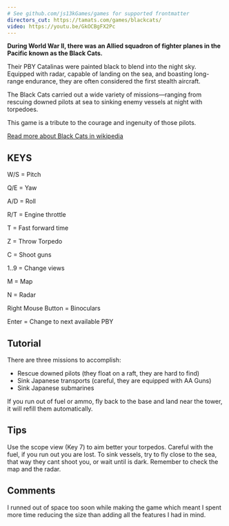 ```yaml
---
# See github.com/js13kGames/games for supported frontmatter
directors_cut: https://tamats.com/games/blackcats/
video: https://youtu.be/GkOCBgFX2Pc
---
```

**During World War II, there was an Allied squadron of fighter planes in the Pacific known as the Black Cats.**

Their PBY Catalinas were painted black to blend into the night sky. Equipped with radar, capable of landing on the sea, and boasting long-range endurance, they are often considered the first stealth aircraft.

The Black Cats carried out a wide variety of missions—ranging from rescuing downed pilots at sea to sinking enemy vessels at night with torpedoes.

This game is a tribute to the courage and ingenuity of those pilots.

[Read more about Black Cats in wikipedia](https://en.wikipedia.org/wiki/Consolidated_PBY_Catalina#Night_attack_and_naval_interdiction)

## KEYS

W/S = Pitch

Q/E = Yaw

A/D = Roll

R/T = Engine throttle

T = Fast forward time

Z = Throw Torpedo

C = Shoot guns

1..9 = Change views

M = Map

N = Radar

Right Mouse Button = Binoculars

Enter = Change to next available PBY


## Tutorial

There are three missions to accomplish:
- Rescue downed pilots (they float on a raft, they are hard to find)
- Sink Japanese transports (careful, they are equipped with AA Guns)
- Sink Japanese submarines

If you run out of fuel or ammo, fly back to the base and land near the tower, it will refill them automatically.

## Tips

Use the scope view (Key 7) to aim better your torpedos.
Careful with the fuel, if you run out you are lost.
To sink vessels, try to fly close to the sea, that way they cant shoot you, or wait until is dark.
Remember to check the map and the radar.

## Comments

I runned out of space too soon while making the game which meant I spent more time reducing the size than adding all the features I had in mind.







